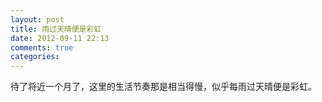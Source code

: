 ```yaml
---
layout: post
title: 雨过天晴便是彩虹
date: 2012-09-11 22:13
comments: true
categories: 
---
```


待了将近一个月了，这里的生活节奏那是相当得慢，似乎每雨过天晴便是彩虹。


